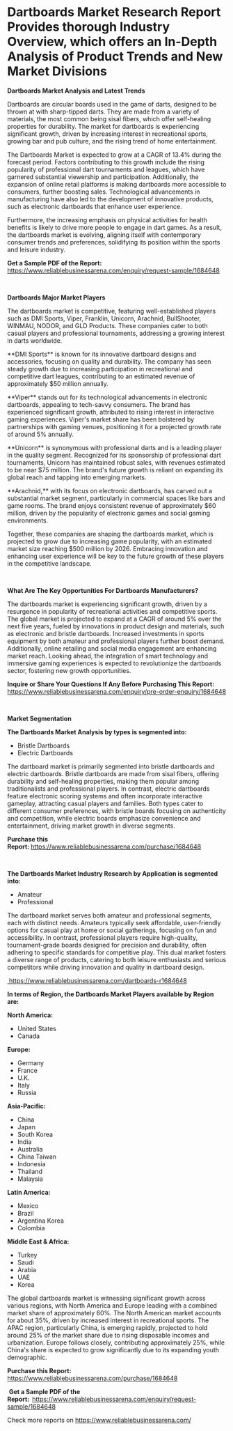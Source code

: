 <p><h1>Dartboards Market Research Report Provides thorough Industry Overview, which offers an In-Depth Analysis of Product Trends and New Market Divisions</h1></p><p><strong>Dartboards Market Analysis and Latest Trends</strong></p>
<p><p>Dartboards are circular boards used in the game of darts, designed to be thrown at with sharp-tipped darts. They are made from a variety of materials, the most common being sisal fibers, which offer self-healing properties for durability. The market for dartboards is experiencing significant growth, driven by increasing interest in recreational sports, growing bar and pub culture, and the rising trend of home entertainment.</p><p>The Dartboards Market is expected to grow at a CAGR of 13.4% during the forecast period. Factors contributing to this growth include the rising popularity of professional dart tournaments and leagues, which have garnered substantial viewership and participation. Additionally, the expansion of online retail platforms is making dartboards more accessible to consumers, further boosting sales. Technological advancements in manufacturing have also led to the development of innovative products, such as electronic dartboards that enhance user experience.</p><p>Furthermore, the increasing emphasis on physical activities for health benefits is likely to drive more people to engage in dart games. As a result, the dartboards market is evolving, aligning itself with contemporary consumer trends and preferences, solidifying its position within the sports and leisure industry.</p></p>
<p><strong>Get a Sample PDF of the Report:&nbsp;</strong> <a href="https://www.reliablebusinessarena.com/enquiry/request-sample/1684648?utm_campaign=3566&utm_medium=2&utm_source=Github&utm_content=ia&utm_term=26032025&utm_id=dartboards">https://www.reliablebusinessarena.com/enquiry/request-sample/1684648</a></p>
<p>&nbsp;</p>
<p><strong>Dartboards Major Market Players</strong></p>
<p><p>The dartboards market is competitive, featuring well-established players such as DMI Sports, Viper, Franklin, Unicorn, Arachnid, BullShooter, WINMAU, NODOR, and GLD Products. These companies cater to both casual players and professional tournaments, addressing a growing interest in darts worldwide.</p><p>**DMI Sports** is known for its innovative dartboard designs and accessories, focusing on quality and durability. The company has seen steady growth due to increasing participation in recreational and competitive dart leagues, contributing to an estimated revenue of approximately $50 million annually.</p><p>**Viper** stands out for its technological advancements in electronic dartboards, appealing to tech-savvy consumers. The brand has experienced significant growth, attributed to rising interest in interactive gaming experiences. Viper's market share has been bolstered by partnerships with gaming venues, positioning it for a projected growth rate of around 5% annually.</p><p>**Unicorn** is synonymous with professional darts and is a leading player in the quality segment. Recognized for its sponsorship of professional dart tournaments, Unicorn has maintained robust sales, with revenues estimated to be near $75 million. The brand's future growth is reliant on expanding its global reach and tapping into emerging markets.</p><p>**Arachnid,** with its focus on electronic dartboards, has carved out a substantial market segment, particularly in commercial spaces like bars and game rooms. The brand enjoys consistent revenue of approximately $60 million, driven by the popularity of electronic games and social gaming environments.</p><p>Together, these companies are shaping the dartboards market, which is projected to grow due to increasing game popularity, with an estimated market size reaching $500 million by 2026. Embracing innovation and enhancing user experience will be key to the future growth of these players in the competitive landscape.</p></p>
<p>&nbsp;</p>
<p><strong>What Are The Key Opportunities For Dartboards Manufacturers?</strong></p>
<p><p>The dartboards market is experiencing significant growth, driven by a resurgence in popularity of recreational activities and competitive sports. The global market is projected to expand at a CAGR of around 5% over the next five years, fueled by innovations in product design and materials, such as electronic and bristle dartboards. Increased investments in sports equipment by both amateur and professional players further boost demand. Additionally, online retailing and social media engagement are enhancing market reach. Looking ahead, the integration of smart technology and immersive gaming experiences is expected to revolutionize the dartboards sector, fostering new growth opportunities.</p></p>
<p><strong>Inquire or Share Your Questions If Any Before Purchasing This Report:</strong> <a href="https://www.reliablebusinessarena.com/enquiry/pre-order-enquiry/1684648?utm_campaign=3566&utm_medium=2&utm_source=Github&utm_content=ia&utm_term=26032025&utm_id=dartboards">https://www.reliablebusinessarena.com/enquiry/pre-order-enquiry/1684648</a></p>
<p>&nbsp;</p>
<p><strong>Market Segmentation</strong></p>
<p><strong>The Dartboards Market Analysis by types is segmented into:</strong></p>
<p><ul><li>Bristle Dartboards</li><li>Electric Dartboards</li></ul></p>
<p><p>The dartboard market is primarily segmented into bristle dartboards and electric dartboards. Bristle dartboards are made from sisal fibers, offering durability and self-healing properties, making them popular among traditionalists and professional players. In contrast, electric dartboards feature electronic scoring systems and often incorporate interactive gameplay, attracting casual players and families. Both types cater to different consumer preferences, with bristle boards focusing on authenticity and competition, while electric boards emphasize convenience and entertainment, driving market growth in diverse segments.</p></p>
<p><strong>Purchase this Report:&nbsp;</strong><a href="https://www.reliablebusinessarena.com/purchase/1684648?utm_campaign=3566&utm_medium=2&utm_source=Github&utm_content=ia&utm_term=26032025&utm_id=dartboards">https://www.reliablebusinessarena.com/purchase/1684648</a></p>
<p>&nbsp;</p>
<p><strong>The Dartboards Market Industry Research by Application is segmented into:</strong></p>
<p><ul><li>Amateur</li><li>Professional</li></ul></p>
<p><p>The dartboard market serves both amateur and professional segments, each with distinct needs. Amateurs typically seek affordable, user-friendly options for casual play at home or social gatherings, focusing on fun and accessibility. In contrast, professional players require high-quality, tournament-grade boards designed for precision and durability, often adhering to specific standards for competitive play. This dual market fosters a diverse range of products, catering to both leisure enthusiasts and serious competitors while driving innovation and quality in dartboard design.</p></p>
<p><a href="https://www.reliablebusinessarena.com/dartboards-r1684648?utm_campaign=3566&utm_medium=2&utm_source=Github&utm_content=ia&utm_term=26032025&utm_id=dartboards">&nbsp;https://www.reliablebusinessarena.com/dartboards-r1684648</a></p>
<p><strong>In terms of Region, the Dartboards Market Players available by Region are:</strong></p>
<p>
    <p> <strong> North America: </strong>
        <ul>
            <li>United States</li>
            <li>Canada</li>
        </ul>
        </p> 
    <p> <strong> Europe: </strong>
        <ul>
            <li>Germany</li>
            <li>France</li>
            <li>U.K.</li>
            <li>Italy</li>
            <li>Russia</li>
        </ul>
        </p> 
    <p> <strong> Asia-Pacific: </strong>
        <ul>
            <li>China</li>
            <li>Japan</li>
            <li>South Korea</li>
            <li>India</li>
            <li>Australia</li>
            <li>China Taiwan</li>
            <li>Indonesia</li>
            <li>Thailand</li>
            <li>Malaysia</li>
        </ul>
        </p> 
    <p> <strong> Latin America: </strong>
        <ul>
            <li>Mexico</li>
            <li>Brazil</li>
            <li>Argentina Korea</li>
            <li>Colombia</li>
        </ul>
        </p> 
    <p> <strong> Middle East & Africa: </strong>
        <ul>
            <li>Turkey</li>
            <li>Saudi</li>
            <li>Arabia</li>
            <li>UAE</li>
            <li>Korea</li>
        </ul>
    </p>
    </p>
<p><p>The global dartboards market is witnessing significant growth across various regions, with North America and Europe leading with a combined market share of approximately 60%. The North American market accounts for about 35%, driven by increased interest in recreational sports. The APAC region, particularly China, is emerging rapidly, projected to hold around 25% of the market share due to rising disposable incomes and urbanization. Europe follows closely, contributing approximately 25%, while China's share is expected to grow significantly due to its expanding youth demographic.</p></p>
<p><strong>Purchase this Report: </strong><a href="https://www.reliablebusinessarena.com/purchase/1684648?utm_campaign=3566&utm_medium=2&utm_source=Github&utm_content=ia&utm_term=26032025&utm_id=dartboards">https://www.reliablebusinessarena.com/purchase/1684648</a></p>
<p>&nbsp;<strong>Get a Sample PDF of the Report:&nbsp;&nbsp;</strong><a href="https://www.reliablebusinessarena.com/enquiry/request-sample/1684648?utm_campaign=3566&utm_medium=2&utm_source=Github&utm_content=ia&utm_term=26032025&utm_id=dartboards">https://www.reliablebusinessarena.com/enquiry/request-sample/1684648</a></p>
<p><strong></strong></p>
<p>Check more reports on <a href="https://www.reliablebusinessarena.com/?utm_campaign=3566&utm_medium=2&utm_source=Github&utm_content=ia&utm_term=26032025&utm_id=dartboards">https://www.reliablebusinessarena.com/</a></p>